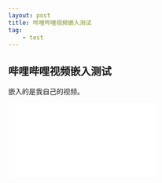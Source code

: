 ```yaml
---
layout: post
title: 哔哩哔哩视频嵌入测试
tag: 
    - test
---
```


## 哔哩哔哩视频嵌入测试

嵌入的是我自己的视频。
<div class=container>
<iframe src="//player.bilibili.com/player.html?aid=56322306&cid=98431211&page=1" scrolling="no" border="0" frameborder="no" framespacing="0" allowfullscreen="true"> </iframe>
</div>
